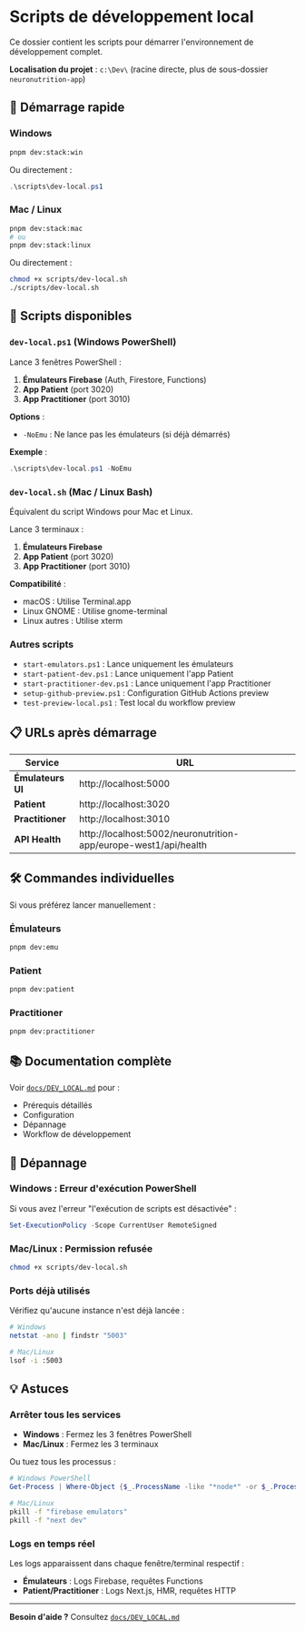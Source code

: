 # Scripts de développement local

Ce dossier contient les scripts pour démarrer l'environnement de développement complet.

**Localisation du projet** : `c:\Dev\` (racine directe, plus de sous-dossier `neuronutrition-app`)

## 🚀 Démarrage rapide

### Windows

```bash
pnpm dev:stack:win
```

Ou directement :

```powershell
.\scripts\dev-local.ps1
```

### Mac / Linux

```bash
pnpm dev:stack:mac
# ou
pnpm dev:stack:linux
```

Ou directement :

```bash
chmod +x scripts/dev-local.sh
./scripts/dev-local.sh
```

## 📜 Scripts disponibles

### `dev-local.ps1` (Windows PowerShell)

Lance 3 fenêtres PowerShell :

1. **Émulateurs Firebase** (Auth, Firestore, Functions)
2. **App Patient** (port 3020)
3. **App Practitioner** (port 3010)

**Options** :

- `-NoEmu` : Ne lance pas les émulateurs (si déjà démarrés)

**Exemple** :

```powershell
.\scripts\dev-local.ps1 -NoEmu
```

### `dev-local.sh` (Mac / Linux Bash)

Équivalent du script Windows pour Mac et Linux.

Lance 3 terminaux :

1. **Émulateurs Firebase**
2. **App Patient** (port 3020)
3. **App Practitioner** (port 3010)

**Compatibilité** :

- macOS : Utilise Terminal.app
- Linux GNOME : Utilise gnome-terminal
- Linux autres : Utilise xterm

### Autres scripts

- `start-emulators.ps1` : Lance uniquement les émulateurs
- `start-patient-dev.ps1` : Lance uniquement l'app Patient
- `start-practitioner-dev.ps1` : Lance uniquement l'app Practitioner
- `setup-github-preview.ps1` : Configuration GitHub Actions preview
- `test-preview-local.ps1` : Test local du workflow preview

## 📋 URLs après démarrage

| Service           | URL                                                              |
| ----------------- | ---------------------------------------------------------------- |
| **Émulateurs UI** | http://localhost:5000                                            |
| **Patient**       | http://localhost:3020                                            |
| **Practitioner**  | http://localhost:3010                                            |
| **API Health**    | http://localhost:5002/neuronutrition-app/europe-west1/api/health |

## 🛠️ Commandes individuelles

Si vous préférez lancer manuellement :

### Émulateurs

```bash
pnpm dev:emu
```

### Patient

```bash
pnpm dev:patient
```

### Practitioner

```bash
pnpm dev:practitioner
```

## 📚 Documentation complète

Voir [`docs/DEV_LOCAL.md`](../docs/DEV_LOCAL.md) pour :

- Prérequis détaillés
- Configuration
- Dépannage
- Workflow de développement

## 🐛 Dépannage

### Windows : Erreur d'exécution PowerShell

Si vous avez l'erreur "l'exécution de scripts est désactivée" :

```powershell
Set-ExecutionPolicy -Scope CurrentUser RemoteSigned
```

### Mac/Linux : Permission refusée

```bash
chmod +x scripts/dev-local.sh
```

### Ports déjà utilisés

Vérifiez qu'aucune instance n'est déjà lancée :

```bash
# Windows
netstat -ano | findstr "5003"

# Mac/Linux
lsof -i :5003
```

## 💡 Astuces

### Arrêter tous les services

- **Windows** : Fermez les 3 fenêtres PowerShell
- **Mac/Linux** : Fermez les 3 terminaux

Ou tuez tous les processus :

```powershell
# Windows PowerShell
Get-Process | Where-Object {$_.ProcessName -like "*node*" -or $_.ProcessName -like "*java*"} | Stop-Process -Force
```

```bash
# Mac/Linux
pkill -f "firebase emulators"
pkill -f "next dev"
```

### Logs en temps réel

Les logs apparaissent dans chaque fenêtre/terminal respectif :

- **Émulateurs** : Logs Firebase, requêtes Functions
- **Patient/Practitioner** : Logs Next.js, HMR, requêtes HTTP

---

**Besoin d'aide ?** Consultez [`docs/DEV_LOCAL.md`](../docs/DEV_LOCAL.md)
